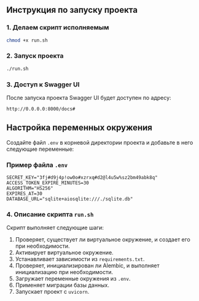 ## Инструкция по запуску проекта

### 1. Делаем скрипт исполняемым

```bash
chmod +x run.sh
```

### 2. Запуск проекта

```bash
./run.sh
```

### 3. Доступ к Swagger UI

После запуска проекта Swagger UI будет доступен по адресу:

```
http://0.0.0.0:8000/docs#
```

## Настройка переменных окружения

Создайте файл `.env` в корневой директории проекта и добавьте в него следующие переменные:

### Пример файла `.env`

```
SECRET_KEY="3fj#d9j4p!ow0o#xzrxq#d2@l4u5w%sz2bm49abk8q"
ACCESS_TOKEN_EXPIRE_MINUTES=30
ALGORITHM="HS256"
EXPIRES_AT=30
DATABASE_URL="sqlite+aiosqlite:///./sqlite.db"
```

### 4. Описание скрипта `run.sh`

Скрипт выполняет следующие шаги:

1. Проверяет, существует ли виртуальное окружение, и создает его при необходимости.
2. Активирует виртуальное окружение.
3. Устанавливает зависимости из `requirements.txt`.
4. Проверяет, инициализирован ли Alembic, и выполняет инициализацию при необходимости.
5. Загружает переменные окружения из `.env`.
6. Применяет миграции базы данных.
7. Запускает проект с `uvicorn`.
